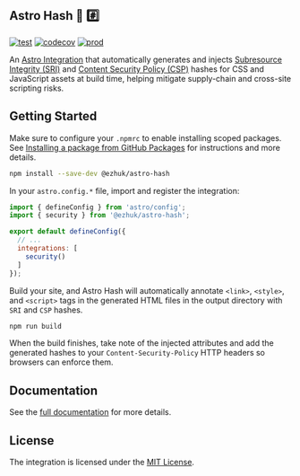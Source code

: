 ## Astro Hash 🚀 #️⃣

[![test](https://github.com/ezhuk/astro-hash/actions/workflows/test.yml/badge.svg)](https://github.com/ezhuk/astro-hash/actions/workflows/test.yml)
[![codecov](https://codecov.io/github/ezhuk/astro-hash/graph/badge.svg?token=IOWJ17XM82)](https://codecov.io/github/ezhuk/astro-hash)
[![prod](https://github.com/ezhuk/astro-hash/actions/workflows/prod.yml/badge.svg)](https://github.com/ezhuk/astro-hash/actions/workflows/prod.yml)

An [Astro Integration](https://docs.astro.build/en/guides/integrations-guide/) that automatically generates and injects [Subresource Integrity (SRI)](https://developer.mozilla.org/en-US/docs/Web/Security/Subresource_Integrity) and [Content Security Policy (CSP)](https://developer.mozilla.org/en-US/docs/Web/HTTP/Guides/CSP) hashes for CSS and JavaScript assets at build time, helping mitigate supply-chain and cross-site scripting risks.

##  Getting Started

Make sure to configure your `.npmrc` to enable installing scoped packages. See [Installing a package from GitHub Packages](https://docs.github.com/en/packages/working-with-a-github-packages-registry/working-with-the-npm-registry#installing-a-package) for instructions and more details.

```bash
npm install --save-dev @ezhuk/astro-hash
```

In your `astro.config.*` file, import and register the integration:

```javascript
import { defineConfig } from 'astro/config';
import { security } from '@ezhuk/astro-hash';

export default defineConfig({
  // ...
  integrations: [
    security()
  ]
});
```

Build your site, and Astro Hash will automatically annotate `<link>`, `<style>`, and `<script>` tags in the generated HTML files in the output directory with `SRI` and `CSP` hashes.

```bash
npm run build
```

When the build finishes, take note of the injected attributes and add the generated hashes to your `Content-Security-Policy` HTTP headers so browsers can enforce them.

## Documentation

See the [full documentation](https://docs.ezhuk.dev/astro-hash) for more details.

## License

The integration is licensed under the [MIT License](https://github.com/ezhuk/astro-hash?tab=MIT-1-ov-file).


